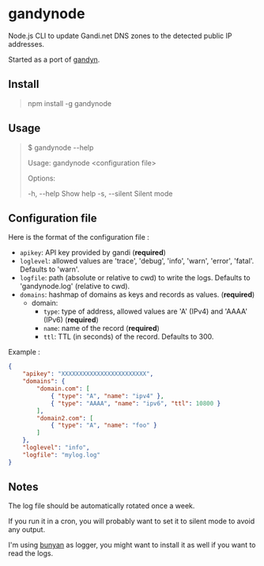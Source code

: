 # gandynode

Node.js CLI to update Gandi.net DNS zones to the detected public IP addresses.

Started as a port of [gandyn](https://github.com/Chralu/gandyn/).

## Install

> npm install -g gandynode

## Usage
> $ gandynode --help
>
> Usage: gandynode \<configuration file\>
>
> Options:
>
>   -h, --help      Show help
>   -s, --silent    Silent mode

## Configuration file

Here is the format of the configuration file :

- `apikey`: API key provided by gandi (**required**)
- `loglevel`: allowed values are 'trace', 'debug', 'info', 'warn', 'error', 'fatal'. Defaults to 'warn'.
- `logfile`: path (absolute or relative to cwd) to write the logs. Defaults to 'gandynode.log' (relative to cwd).
- `domains`: hashmap of domains as keys and records as values. (**required**)
    -  domain:
        -  `type`: type of address, allowed values are 'A' (IPv4) and 'AAAA' (IPv6) (**required**)
        -  `name`: name of the record (**required**)
        -  `ttl`: TTL (in seconds) of the record. Defaults to 300.

Example :

```json
{
    "apikey": "XXXXXXXXXXXXXXXXXXXXXXXX",
    "domains": {
        "domain.com": [
            { "type": "A", "name": "ipv4" },
            { "type": "AAAA", "name": "ipv6", "ttl": 10800 }
        ],
        "domain2.com": [
            { "type": "A", "name": "foo" }
        ]
    },
    "loglevel": "info",
    "logfile": "mylog.log"
}
```

## Notes

The log file should be automatically rotated once a week.

If you run it in a cron, you will probably want to set it to silent mode to avoid any output.

I'm using [bunyan](https://www.npmjs.com/package/bunyan) as logger, you might want to install it as well if you want to read the logs.
